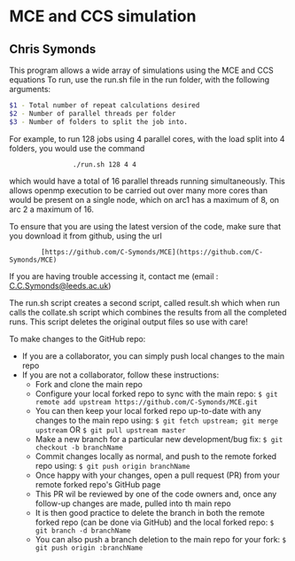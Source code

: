
# MCE and CCS simulation
## Chris Symonds

This program allows a wide array of simulations using the MCE and CCS equations
To run, use the run.sh file in the run folder, with the following arguments:

```bash
$1 - Total number of repeat calculations desired
$2 - Number of parallel threads per folder
$3 - Number of folders to split the job into.
```

For example, to run 128 jobs using 4 parallel cores, with the load split into 4 folders,
you would use the command

```
                ./run.sh 128 4 4
```

which would have a total of 16 parallel threads running simultaneously. This allows openmp
execution to be carried out over many more cores than would be present on a single node, which
on arc1 has a maximum of 8, on arc 2 a maximum of 16.

To ensure that you are using the latest version of the code, make sure that you download it from
github, using the url

            [https://github.com/C-Symonds/MCE](https://github.com/C-Symonds/MCE)

If you are having trouble accessing it, contact me (email : C.C.Symonds@leeds.ac.uk)

The run.sh script creates a second script, called result.sh which when run calls the collate.sh script
which combines the results from all the completed runs. This script deletes the original output files
so use with care!

To make changes to the GitHub repo:
- If you are a collaborator, you can simply push local changes to the main repo
- If you are not a collaborator, follow these instructions:
  - Fork and clone the main repo
  - Configure your local forked repo to sync with the main repo:
    `$ git remote add upstream https://github.com/C-Symonds/MCE.git`
  - You can then keep your local forked repo up-to-date with any changes to the main repo using:
    `$ git fetch upstream; git merge upstream`
    OR
    `$ git pull upstream master`
  - Make a new branch for a particular new development/bug fix:
    `$ git checkout -b branchName`
  - Commit changes locally as normal, and push to the remote forked repo using:
    `$ git push origin branchName`
  - Once happy with your changes, open a pull request (PR) from your remote forked repo's GitHub page
  - This PR wil be reviewed by one of the code owners and, once any follow-up changes are made, pulled into th main repo
  - It is then good practice to delete the branch in both the remote forked repo (can be done via GitHub) and the local forked repo:
    `$ git branch -d branchName`
  - You can also push a branch deletion to the main repo for your fork:
    `$ git push origin :branchName`  
